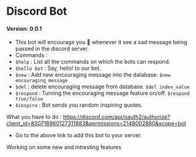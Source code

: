# Discord Bot
#### Version: 0.0.1
- This bot will encourage you 🙂 whenever it see a sad message being passed in the discord server.
- Commands : 
- `$help` : List all the commands on which the bots can respond.
- `$hello bot` : Say, hello! to our bot.
- `$new` : Add new encouraging message into the database. `$new encouraging_message`
- `$del` : delete encouraging message from database. `$del index_value`
- `$respond` : Turning the encouraging message feature on/off. `$respond true/false`
- `$inspire` : Bot sends you random inspiring quotes.

What you have to do : 
https://discord.com/api/oauth2/authorize?client_id=830718960127311883&permissions=2148002880&scope=bot 
- Go to the above link to add this bot to your server.

Working on some new and intresting features
